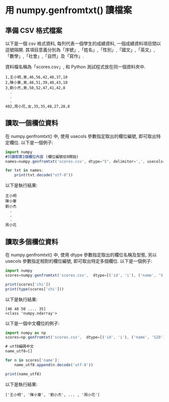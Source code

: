 # 用 numpy.genfromtxt() 讀檔案

## 準備 CSV 格式檔案

以下是一個 csv 格式資料, 每列代表一個學生的成績資料, 一個成績資料項目間以逗號隔開.
其項目意義分別為「序號」,「姓名」,「性別」,「國文」,「英文」,「數學」,「社會」,「自然」及「寫作」.
<p>
資料檔名稱為「scores.csv」, 和 Python 測試程式放在同一個資料夾中.

```
1,王小明,男,46,56,42,48,37,10
2,陳小華,男,48,51,39,48,43,10
3,劉小杰,男,50,52,47,41,42,8
  .
  .
  .
402,周小花,女,35,35,48,27,28,8
```

## 讀取一個欄位資料

在 numpy.genfromtxt() 中, 使用 usecols 參數指定取出的欄位編號, 即可取出特定欄位. 以下是一個例子:

```javascript
import numpy
#只讀取第1個欄位內容 (欄位編號從0開始)
names=numpy.genfromtxt('scores.csv', dtype="S", delimiter=',', usecols=(1,), unpack=True)

for txt in names:
    print(txt.decode("utf-8"))
```

以下是執行結果:
```
王小明
陳小華
劉小杰
  .
  .
  .
周小花  
```

## 讀取多個欄位資料

在 numpy.genfromtxt() 中, 使用 dtype 參數指定取出的欄位名稱及型態, 另以 usecols 參數指定相對的欄位編號, 
即可取出特定多個欄位. 以下是一個例子:

```javascript
import numpy
scores=numpy.genfromtxt('scores.csv',  dtype=[('id', 'i'), ('name', 'S'), ('chi', 'i'), ('eng', 'i'), ('mat', 'i'), ('soc', 'i'), ('nat', 'i'), ('lec', 'i')], delimiter=',', usecols=(0, 1, 3, 4, 5, 6, 7, 8,), unpack=True)

print(scores['chi'])
print(type(scores['chi']))
```

以下是執行結果:
```
[46 48 50 .... 35]
<class 'numpy.ndarray'> 
```

以下是一個中文欄位的例子:

```javascript
import numpy as np
scores=np.genfromtxt('scores.csv',  dtype=[('id', 'i'), ('name', 'S20'), ('chi', 'i'), ('eng', 'i'), ('mat', 'i'), ('soc', 'i'), ('nat', 'i'), ('lec', 'i')], delimiter=',', usecols=(0, 1, 3, 4, 5, 6, 7, 8,), unpack=True)

# utf8編碼中文
name_utf8=[]

for n in scores['name']:
    name_utf8.append(n.decode('utf-8'))

print(name_utf8)
```

以下是執行結果:
```
['王小明', '陳小華', '劉小杰', ... , '周小花']
```
